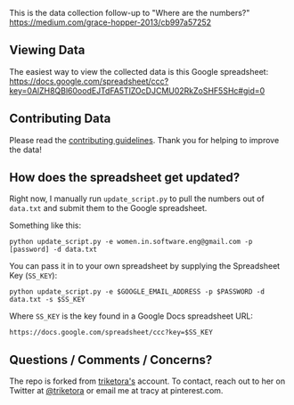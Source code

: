 This is the data collection follow-up to "Where are the numbers?"
https://medium.com/grace-hopper-2013/cb997a57252

Viewing Data
------------
The easiest way to view the collected data is this Google spreadsheet:
https://docs.google.com/spreadsheet/ccc?key=0AlZH8QBl60oodEJTdFA5TlZOcDJCMU02RkZoSHF5SHc#gid=0


Contributing Data
-----------------
Please read the [contributing guidelines](CONTRIBUTING.md). Thank you for
helping to improve the data!

How does the spreadsheet get updated?
-------------------------------------

Right now, I manually run `update_script.py` to pull the numbers out 
of `data.txt` and submit them to the Google spreadsheet.

Something like this:

    python update_script.py -e women.in.software.eng@gmail.com -p [password] -d data.txt

You can pass it in to your own spreadsheet by supplying the Spreadsheet Key (`SS_KEY`):

    python update_script.py -e $GOOGLE_EMAIL_ADDRESS -p $PASSWORD -d data.txt -s $SS_KEY

Where `SS_KEY` is the key found in a Google Docs spreadsheet URL:

    https://docs.google.com/spreadsheet/ccc?key=$SS_KEY
    

Questions / Comments / Concerns?
--------------------------------
The repo is forked from [triketora's](https://github.com/triketora) account. To contact, reach out to her on Twitter at <a href="https://twitter.com/triketora">@triketora</a> or email me at tracy at pinterest.com.
